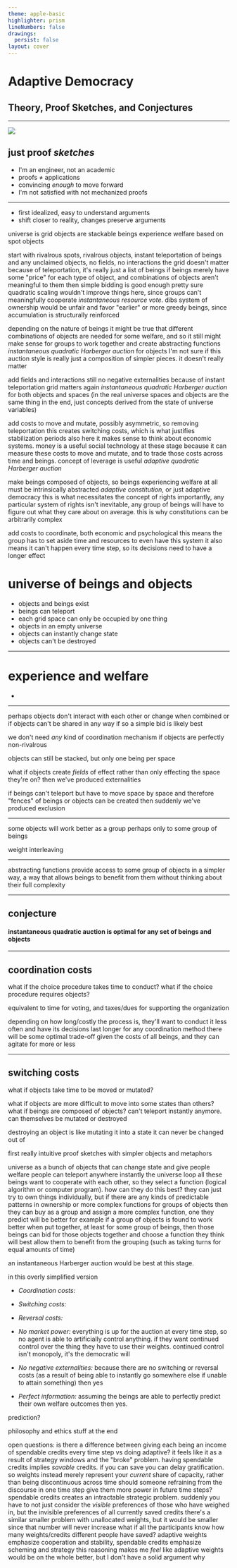 ```yaml
---
theme: apple-basic
highlighter: prism
lineNumbers: false
drawings:
  persist: false
layout: cover
---
```


# Adaptive Democracy

## Theory, Proof Sketches, and Conjectures

---

![](https://i.natgeofe.com/n/7368dc48-b609-4afa-a8cc-845fc5ff243e/NationalGeographic_2736412.jpg?w=1399.2000303268433&h=932.8000202178955)

## just proof *sketches*

- I'm an engineer, not an academic
- proofs ≠ applications
- convincing *enough* to move forward
- I'm not satisfied with not mechanized proofs

<!-- I'm not going to be perfectly thorough -->

---

- first idealized, easy to understand arguments
- shift closer to reality, changes preserve arguments


universe is grid
objects are stackable
beings experience welfare based on spot objects

start with rivalrous spots, rivalrous objects, instant teleportation of beings and any unclaimed objects, no fields, no interactions
the grid doesn't matter because of teleportation, it's really just a list of beings
if beings merely have some "price" for each type of object, and combinations of objects aren't meaningful to them then simple bidding is good enough
pretty sure quadratic scaling wouldn't improve things here, since groups can't meaningfully cooperate
*instantaneous resource vote*. dibs system of ownership would be unfair and favor "earlier" or more greedy beings, since accumulation is structurally reinforced

depending on the nature of beings it might be true that different combinations of objects are needed for some welfare, and so it still might make sense for groups to work together and create abstracting functions
*instantaneous quadratic Harberger auction* for objects
I'm not sure if this auction style is really just a composition of simpler pieces. it doesn't really matter

add fields and interactions
still no negative externalities because of instant teleportation
grid matters again
*instantaneous quadratic Harberger auction* for both objects and spaces (in the real universe spaces and objects are the same thing in the end, just concepts derived from the state of universe variables)

add costs to move and mutate, possibly asymmetric, so removing teleportation
this creates switching costs, which is what justifies stabilization periods
also here it makes sense to think about economic systems. money is a useful social technology at these stage because it can measure these costs to move and mutate, and to trade those costs across time and beings. concept of leverage is useful
*adaptive quadratic Harberger auction*

make beings composed of objects, so beings experiencing welfare at all must be intrinsically abstracted
*adaptive constitution*, or just adaptive democracy
this is what necessitates the concept of rights
importantly, any particular system of rights isn't inevitable, any group of beings will have to figure out what they care about on average. this is why constitutions can be arbitrarily complex

add costs to coordinate, both economic and psychological
this means the group has to set aside time and resources to even have this system
it also means it can't happen every time step, so its decisions need to have a longer effect




# universe of beings and objects

- objects and beings exist
- beings can teleport
- each grid space can only be occupied by one thing
- objects in an empty universe
- objects can instantly change state
- objects can't be destroyed

---

# experience and welfare

-

---

perhaps objects don't interact with each other or change when combined
or if objects can't be shared in any way
if so a simple bid is likely best

we don't need *any* kind of coordination mechanism if objects are perfectly non-rivalrous

objects can still be stacked, but only one being per space

what if objects create *fields* of effect rather than only effecting the space they're on? then we've produced externalities

if beings can't teleport but have to move space by space and therefore "fences" of beings or objects can be created then suddenly we've produced exclusion


---

some objects will work better as a group
perhaps only to some group of beings

weight interleaving

---

abstracting functions
provide access to some group of objects in a simpler way, a way that allows beings to benefit from them without thinking about their full complexity

---

## conjecture

#### instantaneous quadratic auction is optimal for any set of beings and objects

---

## coordination costs

what if the choice procedure takes time to conduct?
what if the choice procedure requires objects?

equivalent to time for voting, and taxes/dues for supporting the organization

depending on how long/costly the process is, they'll want to conduct it less often and have its decisions last longer
for any coordination method there will be some optimal trade-off given the costs of all beings, and they can agitate for more or less

---

## switching costs

what if objects take time to be moved or mutated?





what if objects are more difficult to move into some states than others?
what if beings are composed of objects? can't teleport instantly anymore. can themselves be mutated or destroyed

destroying an object is like mutating it into a state it can never be changed out of



first really intuitive proof sketches with simpler objects and metaphors

universe as a bunch of objects that can change state and give people welfare
people can teleport anywhere instantly
the universe loop
all these beings want to cooperate with each other, so they select a function (logical algorithm or computer program). how can they do this best?
they can just try to own things individually, but if there are any kinds of predictable patterns in ownership or more complex functions for groups of objects then they can buy as a group and assign a more complex function, one they predict will be better
for example if a group of objects is found to work better when put together, at least for some group of beings, then those beings can bid for those objects together and choose a function they think will best allow them to benefit from the grouping (such as taking turns for equal amounts of time)

an instantaneous Harberger auction would be best at this stage.

in this overly simplified version

- *Coordination costs:*
- *Switching costs:*
- *Reversal costs:*

- *No market power:* everything is up for the auction at every time step, so no agent is able to artificially control anything. if they want continued control over the thing they have to use their weights. continued control isn't monopoly, it's the democratic will
- *No negative externalities:* because there are no switching or reversal costs (as a result of being able to instantly go somewhere else if unable to attain something) then yes
- *Perfect information:* assuming the beings are able to perfectly predict their own welfare outcomes then yes.






prediction?


philosophy and ethics stuff at the end

open questions:
is there a difference between giving each being an income of spendable credits every time step vs doing adaptive? it feels like it as a result of strategy windows and the "broke" problem. having spendable credits implies *savable* credits. if you can save you can delay gratification. so weights instead merely represent your *current* share of capacity, rather than being discontinuous across time
should someone refraining from the discourse in one time step give them more power in future time steps?
spendable credits creates an intractable strategic problem. suddenly you have to not just consider the *visible* preferences of those who have weighed in, but the invisible preferences of all currently saved credits
there's a similar smaller problem with unallocated weights, but it would be smaller since that number will never increase
what if all the participants know how many weights/credits different people have saved?
adaptive weights emphasize cooperation and stability, spendable credits emphasize scheming and strategy
this reasoning makes me *feel* like adaptive weights would be on the whole better, but I don't have a solid argument why

